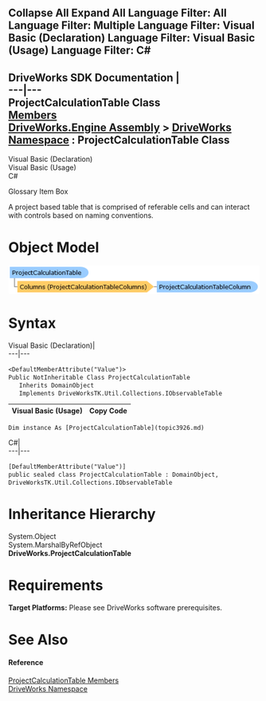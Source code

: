 Collapse All Expand All Language Filter: All  Language Filter: Multiple  Language Filter: Visual Basic (Declaration) Language Filter: Visual Basic (Usage) Language Filter: C#  
---  
DriveWorks SDK Documentation  |   
---|---  
ProjectCalculationTable Class   
[Members](topic3927.md)   
[DriveWorks.Engine Assembly](topic2156.md) > [DriveWorks Namespace](topic2159.md) : ProjectCalculationTable Class  
---  
  
Visual Basic (Declaration)    
Visual Basic (Usage)    
C# 

Glossary Item Box

A project based table that is comprised of referable cells and can interact with controls based on naming conventions. 

# Object Model

![](dotnetdiagramimages/image182.png)

# Syntax

Visual Basic (Declaration)|   
---|---  
      
    
    <DefaultMemberAttribute("Value")>
    Public NotInheritable Class ProjectCalculationTable 
       Inherits DomainObject
       Implements DriveWorksTK.Util.Collections.IObservableTable   
  
Visual Basic (Usage)| Copy Code  
---|---  
      
    
    Dim instance As [ProjectCalculationTable](topic3926.md)  
  
C#|   
---|---  
      
    
    [DefaultMemberAttribute("Value")]
    public sealed class ProjectCalculationTable : DomainObject, DriveWorksTK.Util.Collections.IObservableTable    
  
# Inheritance Hierarchy

System.Object  
System.MarshalByRefObject  
**DriveWorks.ProjectCalculationTable**  


# Requirements

**Target Platforms:** Please see DriveWorks software prerequisites.

# See Also

#### Reference

[ProjectCalculationTable Members](topic3927.md)   
[DriveWorks Namespace](topic2159.md)


